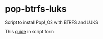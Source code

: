 # pop-btrfs-luks
Script to install Pop!_OS with BTRFS and LUKS

This [guide](https://mutschler.eu/linux/install-guides/pop-os-btrfs-21-04/#overview) in script form
